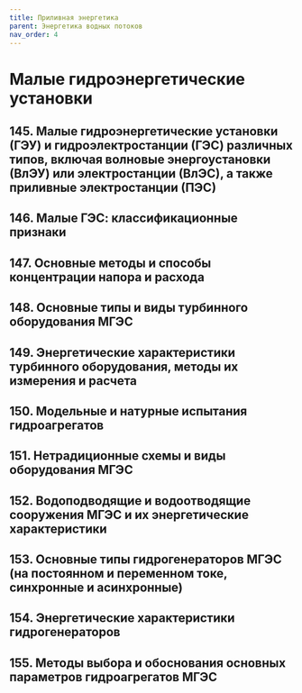 ```yaml
---
title: Приливная энергетика
parent: Энергетика водных потоков
nav_order: 4
---
```


# Малые гидроэнергетические установки


## 145. Малые гидроэнергетические установки (ГЭУ) и гидроэлектростанции (ГЭС) различных типов, включая волновые энергоустановки (ВлЭУ) или электростанции (ВлЭС), а также приливные электростанции (ПЭС)

## 146. Малые ГЭС: классификационные признаки

## 147. Основные методы и способы концентрации напора и расхода

## 148. Основные типы и виды турбинного оборудования МГЭС

## 149. Энергетические характеристики турбинного оборудования, методы их измерения и расчета

## 150. Модельные и натурные испытания гидроагрегатов

## 151. Нетрадиционные схемы и виды оборудования МГЭС

## 152. Водоподводящие и водоотводящие сооружения МГЭС и их энергетические характеристики

## 153. Основные типы гидрогенераторов МГЭС (на постоянном и переменном токе, синхронные и асинхронные)

## 154. Энергетические характеристики гидрогенераторов

## 155. Методы выбора и обоснования основных параметров гидроагрегатов МГЭС
